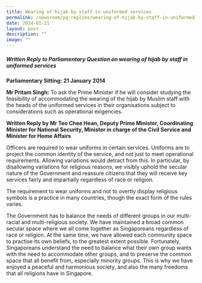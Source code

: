 ```yaml
---
title: Wearing of hijab by staff in uniformed services
permalink: /newsroom/pq-replies/wearing-of-hijab-by-staff-in-uniformed-services/
date: 2014-01-21
layout: post
description: ""
image: ""
---
```

##### Written Reply to Parliamentary Question on wearing of hijab by staff in uniformed services

**Parliamentary Sitting: 21 January 2014**

**Mr Pritam Singh:** To ask the Prime Minister if he will consider studying the feasibility of accommodating the wearing of the hijab by Muslim staff with the heads of the uniformed services in their organisations subject to considerations such as operational exigencies.

**Written Reply by Mr Teo Chee Hean, Deputy Prime Minister, Coordinating Minister for National Security, Minister in charge of the Civil Service and Minister for Home Affairs**

Officers are required to wear uniforms in certain services. Uniforms are to project the common identity of the service, and not just to meet operational requirements. Allowing variations would detract from this. In particular, by disallowing variations for religious reasons, we visibly uphold the secular nature of the Government and reassure citizens that they will receive key services fairly and impartially regardless of race or religion.

The requirement to wear uniforms and not to overtly display religious symbols is a practice in many countries, though the exact form of the rules varies.

The Government has to balance the needs of different groups in our multi-racial and multi-religious society. We have maintained a broad common secular space where we all come together as Singaporeans regardless of race or religion. At the same time, we have allowed each community space to practise its own beliefs, to the greatest extent possible. Fortunately, Singa­poreans understand the need to balance what their own group wants with the need to accommodate other groups, and to preserve the common space that all benefit from, especially minority groups. This is why we have enjoyed a peaceful and harmonious society, and also the many freedoms that all religions have in Singapore.